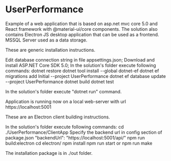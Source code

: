 # UserPerformance
Example of a web application that is based on asp.net mvc core 5.0 and React framework with @material-ui/core components.
The solution also contains Electron JS desktop application that can be used as a frontend.
MSSQL Server used as a data storage.

These are generic installation instructions.

Edit database connection string in file appsettings.json;
Download and install ASP.NET Core SDK 5.0;
In the solution's folder execute following commands:
    dotnet restore
    dotnet tool install --global dotnet-ef
    dotnet ef migrations add Initial --project UserPerformance
    dotnet ef database update --project UserPerformance
    dotnet build
    dotnet test

In the solution's folder execute "dotnet run" command.

Application is running now on a local web-server with url https://localhost:5001

These are an Electron client building instructions.

In the solution's folder execute following commands:
    cd ./UserPerformance/ClientApp
    Specify the backend url in config section of package.json "backendUrl": "https://localhost:5001/api/"
    npm run build:electron
    cd electron/
    npm install
    npm run start
    or npm run make

The installation package is in ./out folder.